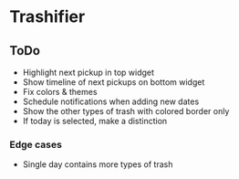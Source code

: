 # Trashifier

## ToDo
- Highlight next pickup in top widget
- Show timeline of next pickups on bottom widget
- Fix colors & themes
- Schedule notifications when adding new dates
- Show the other types of trash with colored border only
- If today is selected, make a distinction

### Edge cases
- Single day contains more types of trash

